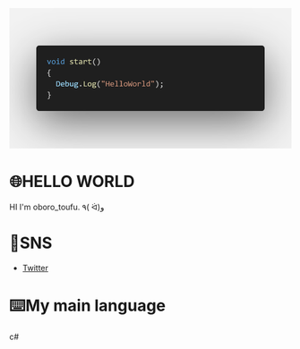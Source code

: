 ![banner](code.png)

# 🌐HELLO WORLD
HI I'm oboro_toufu.
٩( ᐛ)و

# 👾SNS
* [Twitter]([https://twitter.com/akazdayo](https://twitter.com/Toufu_studio))



# ⌨️My main language
c#
